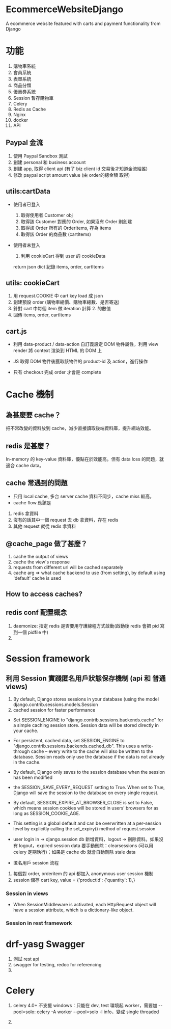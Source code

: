 # EcommerceWebsiteDjango
A ecommerce website featured with carts and payment functionality from Django 

# 功能
1. 購物車系統
2. 會員系統
3. 表單系統
4. 商品分類
5. 優惠券系統
6. Session 暫存購物車
7. Celery 
8. Redis as Cache
9. Nginx
10. docker
11. API

## Paypal 金流

1. 使用 Paypal Sandbox 測試
2. 創建 personal 和 business account 
3. 創建 app, 取得 client api (有了 biz client id 交易後才知道金流給誰)
4. 修改 paypal script amount value (由 order的總金額 取得)

## utils:cartData

* 使用者已登入
    1. 取得使用者 Customer obj
    2. 取得該 Customer 對應的 Order, 如果沒有 Order 則創建
    3. 取得該 Order 所有的 OrderItems, 存為 items
    4. 取得該 Order 的商品數 (cartItems)
* 使用者未登入
    1. 利用 cookieCart 得到 user 的 cookieData 

    return json dict 紀錄 items, order, cartItems

## utils: cookieCart

1. 用 request.COOKIE 中 cart key load 成 json  
2. 創建預設 order (購物車總價、購物車總數、是否寄送)
3. 針對 cart 中每個 item 做 iteration 計算 2. 的數值
4. 回傳 items, order, cartItems

## cart.js 

* 利用 data-product / data-action 自訂義設定 DOM 物件屬性，利用 view render 將 context 渲染到 HTML 的 DOM 上
* JS 取得 DOM 物件後獲取該物件的 product-id 及 action，進行操作

* 只有 checkout 完成 order 才會是 complete


# Cache 機制

## 為甚麼要 cache？

把不常改變的資料放到 cache，減少直接讀取後端資料庫，提升網站效能。

## redis 是甚麼？

In-memory 的 key-value 資料庫，優點在於效能高。但有 data loss 的問題，就適合 cache data。

## cache 常遇到的問題

* 只用 local cache, 多台 server cache 資料不同步，cache miss 較高，
* cache flow 應該是 
1. redis 拿資料 
2. 沒有的話其中一個 request 去 db 拿資料，存在 redis
3. 其他 request 就從 redis 拿資料
 

## @cache_page 做了甚麼？

1. cache the output of views 
2. cache the view's response 
3. requests from different url will be cached separately 
4. cache arg => what cache backend to use (from setting), by default using 'default' cache is used

## How to access caches? 

## redis conf 配置概念
1. daemonize: 指定 redis 是否要用守護線程方式啟動(啟動後 redis 會把 pid 寫到一個 pidfile 中)
2. 


# Session framework 
## 利用 Session 實踐匿名用戶狀態保存機制 (api 和 普通views)

1. By default, Django stores sessions in your database (using the model django.contrib.sessions.models.Session
2. cached session for faster performance 
* Set SESSION_ENGINE to "django.contrib.sessions.backends.cache" for a simple caching session store. Session data will be stored directly in your cache. 
* For persistent, cached data, set SESSION_ENGINE to "django.contrib.sessions.backends.cached_db". This uses a write-through cache – every write to the cache will also be written to the database. Session reads only use the database if the data is not already in the cache.
* By default, Django only saves to the session database when the session has been modified
* the SESSION_SAVE_EVERY_REQUEST setting to True. When set to True, Django will save the session to the database on every single request.

* By default, SESSION_EXPIRE_AT_BROWSER_CLOSE is set to False, which means session cookies will be stored in users’ browsers for as long as SESSION_COOKIE_AGE.

* This setting is a global default and can be overwritten at a per-session level by explicitly calling the set_expiry() method of request.session 

* user login in -> django.session db 新增資料，logout -> 刪除資料。如果沒有 logout，expired session data 要手動刪除：clearsessions (可以用 celery 定期執行)；如果是 cache db 就會自動刪除 stale data 

* 匿名用戶 session 流程
1. 每個對 order, orderitem 的 api 都加入 anonymous user session 機制
2. session 儲存 cart key, value = {'productid': {'quantity': 1},} 


### Session in views 

* When SessionMiddleware is activated, each HttpRequest object will have a session attribute, which is a dictionary-like object.

### Session in rest framework 



# drf-yasg Swagger

1. 測試 rest api 
2. swagger for testing, redoc for referencing 
3. 


# Celery 

1. celery 4.0+ 不支援 windows：只能在 dev, test 環境起 worker，需要加 --pool=solo: celery -A <module> worker --pool=solo -l info，變成 single threaded

2. 







